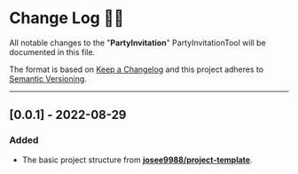 <!-- markdownlint-disable MD024-->
# **Change Log** 📜📝

All notable changes to the "**PartyInvitation**" PartyInvitationTool will be documented in this file.

The format is based on [Keep a Changelog](https://keepachangelog.com/en/1.0.0/) and this project adheres to [Semantic Versioning](https://semver.org/spec/v2.0.0.html).

---

## [**0.0.1**] - 2022-08-29

### Added

* The basic project structure from **[josee9988/project-template](https://github.com/Josee9988/project-template)**.
